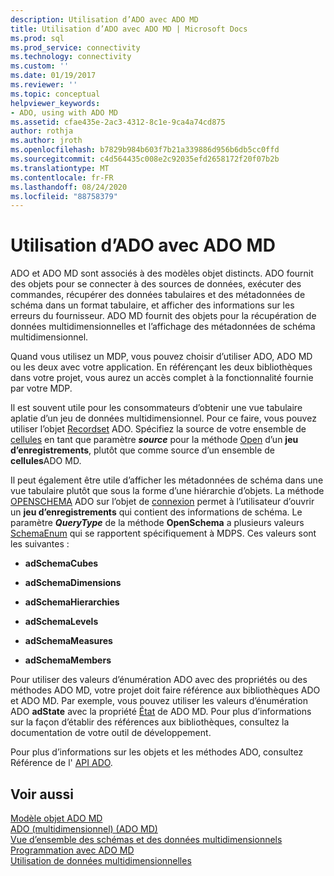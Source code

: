 ```yaml
---
description: Utilisation d’ADO avec ADO MD
title: Utilisation d’ADO avec ADO MD | Microsoft Docs
ms.prod: sql
ms.prod_service: connectivity
ms.technology: connectivity
ms.custom: ''
ms.date: 01/19/2017
ms.reviewer: ''
ms.topic: conceptual
helpviewer_keywords:
- ADO, using with ADO MD
ms.assetid: cfae435e-2ac3-4312-8c1e-9ca4a74cd875
author: rothja
ms.author: jroth
ms.openlocfilehash: b7829b984b603f7b21a339886d956b6db5cc0ffd
ms.sourcegitcommit: c4d564435c008e2c92035efd2658172f20f07b2b
ms.translationtype: MT
ms.contentlocale: fr-FR
ms.lasthandoff: 08/24/2020
ms.locfileid: "88758379"
---
```

# <a name="using-ado-with-ado-md"></a>Utilisation d’ADO avec ADO MD
ADO et ADO MD sont associés à des modèles objet distincts. ADO fournit des objets pour se connecter à des sources de données, exécuter des commandes, récupérer des données tabulaires et des métadonnées de schéma dans un format tabulaire, et afficher des informations sur les erreurs du fournisseur. ADO MD fournit des objets pour la récupération de données multidimensionnelles et l’affichage des métadonnées de schéma multidimensionnel.  
  
 Quand vous utilisez un MDP, vous pouvez choisir d’utiliser ADO, ADO MD ou les deux avec votre application. En référençant les deux bibliothèques dans votre projet, vous aurez un accès complet à la fonctionnalité fournie par votre MDP.  
  
 Il est souvent utile pour les consommateurs d’obtenir une vue tabulaire aplatie d’un jeu de données multidimensionnel. Pour ce faire, vous pouvez utiliser l’objet [Recordset](../../reference/ado-api/recordset-object-ado.md) ADO. Spécifiez la source de votre ensemble de [cellules](../../reference/ado-md-api/cellset-object-ado-md.md) en tant que paramètre ***source*** pour la méthode [Open](../../reference/ado-api/open-method-ado-recordset.md) d’un **jeu d’enregistrements**, plutôt que comme source d’un ensemble de **cellules**ADO MD.  
  
 Il peut également être utile d’afficher les métadonnées de schéma dans une vue tabulaire plutôt que sous la forme d’une hiérarchie d’objets. La méthode [OPENSCHEMA](../../reference/ado-api/openschema-method.md) ADO sur l’objet de [connexion](../../reference/ado-api/connection-object-ado.md) permet à l’utilisateur d’ouvrir un **jeu d’enregistrements** qui contient des informations de schéma. Le paramètre ***QueryType*** de la méthode **OpenSchema** a plusieurs valeurs [SchemaEnum](../../reference/ado-api/schemaenum.md) qui se rapportent spécifiquement à MDPS. Ces valeurs sont les suivantes :  
  
-   **adSchemaCubes**  
  
-   **adSchemaDimensions**  
  
-   **adSchemaHierarchies**  
  
-   **adSchemaLevels**  
  
-   **adSchemaMeasures**  
  
-   **adSchemaMembers**  
  
 Pour utiliser des valeurs d’énumération ADO avec des propriétés ou des méthodes ADO MD, votre projet doit faire référence aux bibliothèques ADO et ADO MD. Par exemple, vous pouvez utiliser les valeurs d’énumération ADO **adState** avec la propriété [État](../../reference/ado-md-api/state-property-ado-md.md) de ADO MD. Pour plus d’informations sur la façon d’établir des références aux bibliothèques, consultez la documentation de votre outil de développement.  
  
 Pour plus d’informations sur les objets et les méthodes ADO, consultez Référence de l' [API ADO](../../reference/ado-api/ado-api-reference.md).  
  
## <a name="see-also"></a>Voir aussi  
 [Modèle objet ADO MD](../../reference/ado-md-api/ado-md-object-model.md)   
 [ADO (multidimensionnel) (ADO MD)](./ado-multidimensional-ado-md.md)   
 [Vue d’ensemble des schémas et des données multidimensionnels](./overview-of-multidimensional-schemas-and-data.md)   
 [Programmation avec ADO MD](./programming-with-ado-md.md)   
 [Utilisation de données multidimensionnelles](./working-with-multidimensional-data.md)